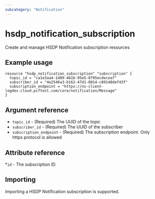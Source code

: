 ```yaml
---
subcategory: "Notification"
---
```


# hsdp_notification_subscription

Create and manage HSDP Notification subscription resources

## Example usage

```hcl
resource "hsdp_notification_subscription" "subscription" {
  topic_id = "ca1e3aa4-1409-4b1b-95e5-8795ecdecea7"
  subscriber_id = "4e2546a3-b162-47d1-8014-c89148def43f"
  subscription_endpoint = "https://ns-client-logdev.cloud.pcftest.com/core/notification/Message"
}
```

## Argument reference

* `topic_id` - (Required) The UUID of the topic
* `subscriber_id` - (Required) The UUID of the subscriber
* `subscription_endpoint` - (Required) The subscription endpoint. Only https protocol is allowed

## Attribute reference

*`id` - The subscription ID

## Importing

Importing a HSDP Notification subscription is supported.
